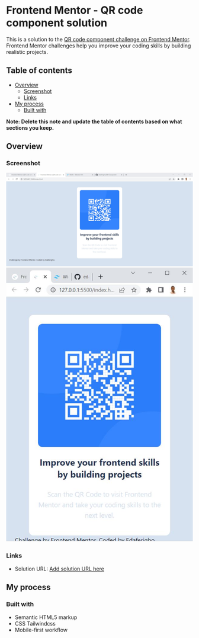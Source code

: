 # Frontend Mentor - QR code component solution

This is a solution to the [QR code component challenge on Frontend Mentor](https://www.frontendmentor.io/challenges/qr-code-component-iux_sIO_H). Frontend Mentor challenges help you improve your coding skills by building realistic projects. 

## Table of contents

- [Overview](#overview)
  - [Screenshot](#screenshot)
  - [Links](#links)
- [My process](#my-process)
  - [Built with](#built-with)


**Note: Delete this note and update the table of contents based on what sections you keep.**

## Overview

### Screenshot

![](./screenshot.JPG)
![](./screenshot1.JPG)


### Links

- Solution URL: [Add solution URL here](https://github.com/edaferigho/QR-Component.git)


## My process

### Built with

- Semantic HTML5 markup
- CSS Tailwindcss
- Mobile-first workflow


